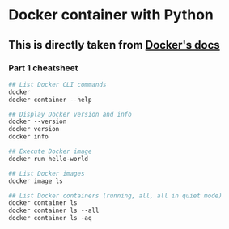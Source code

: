 # Docker container with Python

## This is directly taken from [Docker's docs](https://docs.docker.com/get-started)

### Part 1 cheatsheet

```dockerfile
## List Docker CLI commands
docker
docker container --help

## Display Docker version and info
docker --version
docker version
docker info

## Execute Docker image
docker run hello-world

## List Docker images
docker image ls

## List Docker containers (running, all, all in quiet mode)
docker container ls
docker container ls --all
docker container ls -aq
```
